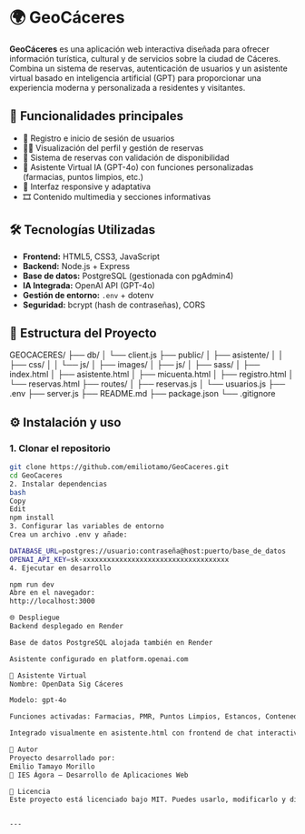 # 🌍 GeoCáceres

**GeoCáceres** es una aplicación web interactiva diseñada para ofrecer información turística, cultural y de servicios sobre la ciudad de Cáceres. Combina un sistema de reservas, autenticación de usuarios y un asistente virtual basado en inteligencia artificial (GPT) para proporcionar una experiencia moderna y personalizada a residentes y visitantes.

## 🚀 Funcionalidades principales

- 🧾 Registro e inicio de sesión de usuarios  
- 🧑‍💼 Visualización del perfil y gestión de reservas  
- 📅 Sistema de reservas con validación de disponibilidad  
- 💬 Asistente Virtual IA (GPT-4o) con funciones personalizadas (farmacias, puntos limpios, etc.)  
- 📱 Interfaz responsive y adaptativa  
- 🎞️ Contenido multimedia y secciones informativas  

## 🛠️ Tecnologías Utilizadas

- **Frontend:** HTML5, CSS3, JavaScript  
- **Backend:** Node.js + Express  
- **Base de datos:** PostgreSQL (gestionada con pgAdmin4)  
- **IA Integrada:** OpenAI API (GPT-4o)  
- **Gestión de entorno:** `.env` + dotenv  
- **Seguridad:** bcrypt (hash de contraseñas), CORS  

## 📁 Estructura del Proyecto

GEOCACERES/
├── db/
│ └── client.js
├── public/
│ ├── asistente/
│ │ ├── css/
│ │ └── js/
│ ├── images/
│ ├── js/
│ ├── sass/
│ ├── index.html
│ ├── asistente.html
│ ├── micuenta.html
│ ├── registro.html
│ └── reservas.html
├── routes/
│ ├── reservas.js
│ └── usuarios.js
├── .env
├── server.js
├── README.md
├── package.json
└── .gitignore

## ⚙️ Instalación y uso

### 1. Clonar el repositorio
```bash
git clone https://github.com/emiliotamo/GeoCaceres.git
cd GeoCaceres
2. Instalar dependencias
bash
Copy
Edit
npm install
3. Configurar las variables de entorno
Crea un archivo .env y añade:

DATABASE_URL=postgres://usuario:contraseña@host:puerto/base_de_datos
OPENAI_API_KEY=sk-xxxxxxxxxxxxxxxxxxxxxxxxxxxxxxxxxxxx
4. Ejecutar en desarrollo

npm run dev
Abre en el navegador:
http://localhost:3000

🌐 Despliegue
Backend desplegado en Render

Base de datos PostgreSQL alojada también en Render

Asistente configurado en platform.openai.com

🧠 Asistente Virtual
Nombre: OpenData Sig Cáceres

Modelo: gpt-4o

Funciones activadas: Farmacias, PMR, Puntos Limpios, Estancos, Contenedores, Desfibriladores

Integrado visualmente en asistente.html con frontend de chat interactivo

👤 Autor
Proyecto desarrollado por:
Emilio Tamayo Morillo
📍 IES Ágora — Desarrollo de Aplicaciones Web

📄 Licencia
Este proyecto está licenciado bajo MIT. Puedes usarlo, modificarlo y distribuirlo libremente.


---
